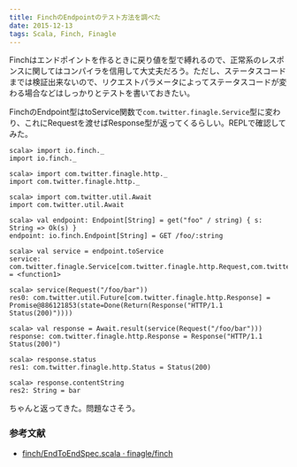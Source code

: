 ```yaml
---
title: FinchのEndpointのテスト方法を調べた
date: 2015-12-13
tags: Scala, Finch, Finagle
---
```


Finchはエンドポイントを作るときに戻り値を型で縛れるので、正常系のレスポンスに関してはコンパイラを信用して大丈夫だろう。ただし、ステータスコードまでは検証出来ないので、リクエストパラメータによってステータスコードが変わる場合などはしっかりとテストを書いておきたい。

FinchのEndpoint型はtoService関数で`com.twitter.finagle.Service`型に変わり、これにRequestを渡せばResponse型が返ってくるらしい。REPLで確認してみた。

```
scala> import io.finch._
import io.finch._

scala> import com.twitter.finagle.http._
import com.twitter.finagle.http._

scala> import com.twitter.util.Await
import com.twitter.util.Await

scala> val endpoint: Endpoint[String] = get("foo" / string) { s: String => Ok(s) }
endpoint: io.finch.Endpoint[String] = GET /foo/:string

scala> val service = endpoint.toService
service: com.twitter.finagle.Service[com.twitter.finagle.http.Request,com.twitter.finagle.http.Response] = <function1>

scala> service(Request("/foo/bar"))
res0: com.twitter.util.Future[com.twitter.finagle.http.Response] = Promise@886121853(state=Done(Return(Response("HTTP/1.1 Status(200)"))))

scala> val response = Await.result(service(Request("/foo/bar")))
response: com.twitter.finagle.http.Response = Response("HTTP/1.1 Status(200)")

scala> response.status
res1: com.twitter.finagle.http.Status = Status(200)

scala> response.contentString
res2: String = bar
```

ちゃんと返ってきた。問題なさそう。

### 参考文献
* [finch/EndToEndSpec.scala · finagle/finch](https://github.com/finagle/finch/blob/4bf3de4/core/src/test/scala/io/finch/EndToEndSpec.scala)
